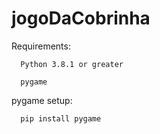 # jogoDaCobrinha
Requirements:

      Python 3.8.1 or greater
  
      pygame
  
pygame setup:

      pip install pygame
